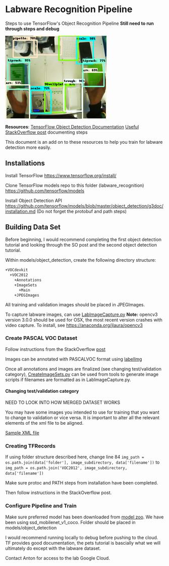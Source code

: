 # Labware Recognition Pipeline
Steps to use TensorFlow's Object Recognition Pipeline
**Still need to run through steps and debug**

![alt text](https://github.com/EndyLab/opentrons/blob/master/robobench/calibration/labware_recognition/examples/deckrecognition.png)

**Resources**:
[TensorFlow Object Detection Documentation](https://github.com/tensorflow/models/tree/master/object_detection)
[Useful StackOverflow post](https://stackoverflow.com/questions/44973184/train-tensorflow-object-detection-on-own-dataset/) documenting steps

This document is an add on to these resources to help you train for labware detection more easily.

## Installations

Install TensorFlow https://www.tensorflow.org/install/

Clone TensorFlow models repo to this folder (labware_recognition) https://github.com/tensorflow/models

Install Object Detection API https://github.com/tensorflow/models/blob/master/object_detection/g3doc/installation.md
(Do not forget the protobuf and path steps)

## Building Data Set

Before beginning, I would recommend completing the first object detection tutorial and looking through the SO post and the second object detection tutorial.

Within models/object_detection, create the following directory structure:
```
+VOCdevkit
  +VOC2012
    +Annotations
    +ImageSets
      +Main
    +JPEGImages
```

All training and validation images should be placed in JPEGImages.

To capture labware images, can use [LabImageCapture.py](https://github.com/EndyLab/opentrons/blob/master/robobench/calibration/labware_recognition/tools/LabImageCapture.py)
**Note:** opencv3 version 3.0.0 should be used for OSX, the most recent version crashes with video capture. To install, see https://anaconda.org/jlaura/opencv3


### Create PASCAL VOC Dataset

Follow instructions from the StackOverflow [post](https://stackoverflow.com/questions/44973184/train-tensorflow-object-detection-on-own-dataset/44973203#44973203)

Images can be annotated with PASCALVOC format using [labelImg](https://github.com/tzutalin/labelImg)

Once all annotations and images are finalized (see changing test/validation category), [CreateImageSets.py](https://github.com/EndyLab/opentrons/blob/master/robobench/calibration/labware_recognition/tools/CreateImageSets.py) can be used from tools to generate image scripts if filenames are formatted as in LabImageCapture.py.



#### Changing test/validation category
NEED TO LOOK INTO HOW MERGED DATASET WORKS

You may have some images you intended to use for training that you want to change to validation or vice versa. It is important to alter all the relevant elements of the xml file to be aligned. 

[Sample XML file](https://github.com/EndyLab/opentrons/blob/master/robobench/calibration/labware_recognition/examples/96wellplate_enzo_A3_t-0.xml)

### Creating TFRecords

If using folder structure described here, change line 84
`img_path = os.path.join(data['folder'], image_subdirectory, data['filename'])`
to
`img_path = os.path.join('VOC2012', image_subdirectory, data['filename'])`

Make sure protoc and PATH steps from installation have been completed.

Then follow instructions in the StackOverflow post.

### Configure Pipeline and Train

Make sure preferred model has been downloaded from [model zoo](https://github.com/tensorflow/models/blob/master/object_detection/g3doc/detection_model_zoo.md). We have been using ssd_mobilenet_v1_coco. Folder should be placed in models/object_detection

I would recommend running locally to debug before pushing to the cloud. TF provides good documentation, the pets tutorial is bascially what we will ultimately do except with the labware dataset.

Contact Anton for access to the lab Google Cloud.

